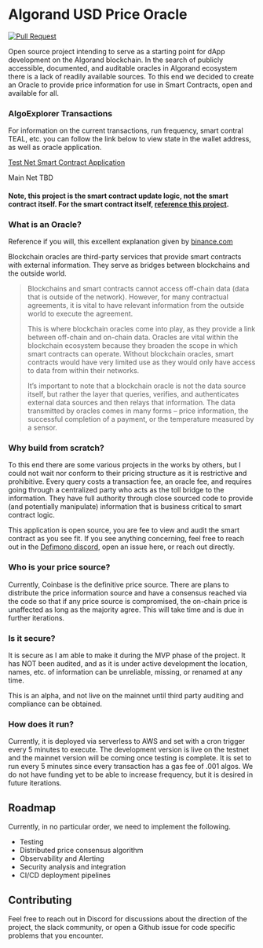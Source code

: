 # Algorand USD Price Oracle

[![Pull Request](https://github.com/defimono/algo_price_oracle/actions/workflows/pull_request.yaml/badge.svg)](https://github.com/defimono/algo_price_oracle/actions/workflows/pull_request.yaml)

Open source project intending to serve as a starting point for dApp development on the Algorand blockchain. In the search of publicly accessible, documented, and auditable oracles in Algorand ecosystem there is a lack of readily available sources. To this end we decided to create an Oracle to provide price information for use in Smart Contracts, open and available for all.

### AlgoExplorer Transactions

For information on the current transactions, run frequency, smart contral TEAL, etc. you can follow the link below to view state in the wallet address, as well as oracle application.

[Test Net Smart Contract Application](https://testnet.algoexplorer.io/address/CMB2FDHUQ74DJRUMEZQEVQ3UDOFBF5VZ3TIPPTHRLTZ7DMZEOXZI4PJM6Y)

Main Net TBD

#### Note, this project is the smart contract update logic, not the smart contract itself. For the smart contract itself, [reference this project](https://github.com/defimono/smart_contracts).

### What is an Oracle?

Reference if you will, this excellent explanation given by [binance.com](https://academy.binance.com/en/articles/blockchain-oracles-explained)

Blockchain oracles are third-party services that provide smart contracts with external information. They serve as bridges between blockchains and the outside world.

> Blockchains and smart contracts cannot access off-chain data (data that is outside of the network). However, for many contractual agreements, it is vital to have relevant information from the outside world to execute the agreement.
> 
>This is where blockchain oracles come into play, as they provide a link between off-chain and on-chain data. Oracles are vital within the blockchain ecosystem because they broaden the scope in which smart contracts can operate. Without blockchain oracles, smart contracts would have very limited use as they would only have access to data from within their networks. 
>
>It’s important to note that a blockchain oracle is not the data source itself, but rather the layer that queries, verifies, and authenticates external data sources and then relays that information. The data transmitted by oracles comes in many forms – price information, the successful completion of a payment, or the temperature measured by a sensor.


### Why build from scratch?

To this end there are some various projects in the works by others, but I could not wait nor conform to their pricing structure as it is restrictive and prohibitive. Every query costs a transaction fee, an oracle fee, and requires going through a centralized party who acts as the toll bridge to the information. They have full authority through close sourced code to provide (and potentially manipulate) information that is business critical to smart contract logic.

This application is open source, you are fee to view and audit the smart contract as you see fit. If you see anything concerning, feel free to reach out in the [Defimono discord](https://discord.gg/umjb43DQ), open an issue here, or reach out directly.

### Who is your price source?

Currently, Coinbase is the definitive price source. There are plans to distribute the price information source and have a consensus reached via the code so that if any price source is compromised, the on-chain price is unaffected as long as the majority agree. This will take time and is due in further iterations.

### Is it secure?

It is secure as I am able to make it during the MVP phase of the project. It has NOT been audited, and as it is under active development the location, names, etc. of information can be unreliable, missing, or renamed at any time. 

This is an alpha, and not live on the mainnet until third party auditing and compliance can be obtained.

### How does it run?

Currently, it is deployed via serverless to AWS and set with a cron trigger every 5 minutes to execute. The development version is live on the testnet and the mainnet version will be coming once testing is complete. It is set to run every 5 minutes since every transaction has a gas fee of .001 algos. We do not have funding yet to be able to increase frequency, but it is desired in future iterations.

## Roadmap

Currently, in no particular order, we need to implement the following.

- Testing
- Distributed price consensus algorithm
- Observability and Alerting
- Security analysis and integration
- CI/CD deployment pipelines

## Contributing

Feel free to reach out in Discord for discussions about the direction of the project, the slack community, or open a Github issue for code specific problems that you encounter.